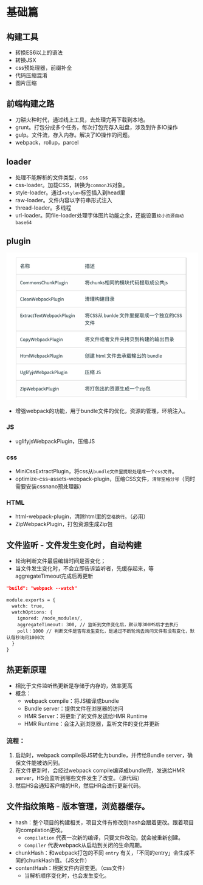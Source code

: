 # 基础篇

## 构建工具
- 转换ES6以上的语法
- 转换JSX
- css预处理器，前缀补全
- 代码压缩混淆
- 图片压缩

## 前端构建之路
- 刀耕火种时代，通过线上工具，去处理完再下载到本地。
- grunt。打包分成多个任务，每次打包完存入磁盘，涉及到许多IO操作
- gulp。文件流，存入内存。解决了IO操作的问题。
- webpack，rollup，parcel


## loader
- 处理不能解析的文件类型，css
- css-loader。加载CSS，转换为`commonJS`对象。
- style-loader。通过`<style>`标签插入到head里
- raw-loader。文件内容以字符串形式注入
- thread-loader。多线程
- url-loader。同file-loader处理字体图片功能之余，还能设置`较小资源自动base64`

## plugin
![](/image/cbb73aad9937e05150a88f39afeddee.png)
- 增强webpack的功能，用于bundle文件的优化，资源的管理，环境注入。
### JS
- uglifyjsWebpackPlugin，压缩JS

### css
- MiniCssExtractPlugin，将css从`bundle文件里提取处理成一个css文件`。
- optimize-css-assets-webpack-plugin，压缩CSS文件，`清除空格分号`（同时需要安装cssnano预处理器）

### HTML
- html-webpack-plugin，清除html里的`空格换行`。（必用）
- ZipWebpackPlugin，打包资源生成Zip包

## 文件监听 - 文件发生变化时，自动构建
- 轮询判断文件最后编辑时间是否变化；
- 当文件发生变化时，不会立即告诉监听者，先缓存起来，等aggregateTimeout完成后再更新
```json
"build": "webpack --watch"
```
```JS
module.exports = {
  watch: true,
  watchOptions: {
    ignored: /node_modules/,
    aggregateTimeout: 300, // 监听到文件变化后，默认等300MS后才去执行
    poll：1000 // 判断文件是否有发生变化，是通过不断轮询去询问文件有没有变化，默认每秒询问1000次 
  }
}
```
## 热更新原理
- 相比于文件监听热更新是存储于内存的，效率更高
- 概念：
  - webpack compile：将JS编译成bundle
  - Bundle server：提供文件在浏览器的访问
  - HMR Server：将更新了的文件发送给HMR Runtime
  - HMR Runtime：会注入到浏览器，监听文件的变化并更新
### 流程：
1. 启动时，webpack compile将JS转化为bundle，并传给Bundle server，确保文件能被访问到。
2. 在文件更新时，会经过webpack compile编译成bundle完，发送给HMR server，HS会监听到哪些文件发生了改变。（源代码）
3. 然后HS会通知客户端的HR，然后HR会进行更新代码。

## 文件指纹策略 - 版本管理，浏览器缓存。

- hash：整个项目的构建相关，项目文件有修改则hash会跟着更改。跟着项目的compilation更改。
  - `compilation` 代表一次新的编译，只要文件改动，就会被重新创建。
  - `Compiler` 代表webpack从启动到关闭的生命周期。
- chunkHash：和webpack打包的不同 `entry` 有关，「不同的entry」会生成不同的chunkHash值。（JS文件）
- contentHash：根据文件内容变更。（css文件）
  - 当解析顺序变化时，也会发生变化。

